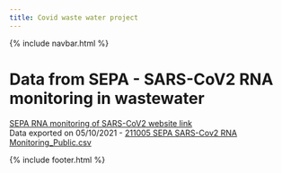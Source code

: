 ```yaml
---
title: Covid waste water project
---
```

{% include navbar.html %} 

# Data from SEPA - SARS-CoV2 RNA monitoring in wastewater
[SEPA RNA monitoring of SARS-CoV2 website link](https://informatics.sepa.org.uk/RNAmonitoring/)  
Data exported on 05/10/2021 -  [211005 SEPA SARS-Cov2 RNA Monitoring_Public.csv](https://www.wiki.ed.ac.uk/download/attachments/508959104/211005%20SEPA%20SARS-Cov2%20RNA%20Monitoring_Public.csv?version=1&modificationDate=1633436116000&api=v2)

{% include footer.html %} 
